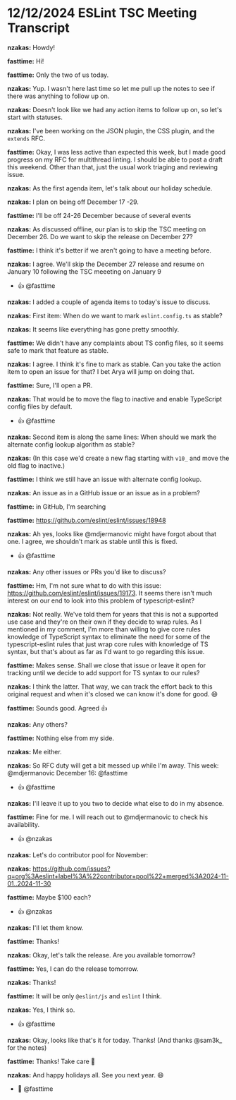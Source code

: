 # 12/12/2024 ESLint TSC Meeting Transcript

**nzakas:** Howdy!

**fasttime:** Hi!

**fasttime:** Only the two of us today.

**nzakas:** Yup. I wasn't here last time so let me pull up the notes to see if there was anything to follow up on.

**nzakas:** Doesn't look like we had any action items to follow up on, so let's start with statuses.

**nzakas:** I've been working on the JSON plugin, the CSS plugin, and the `extends` RFC.

**fasttime:** Okay, I was less active than expected this week, but I made good progress on my RFC for multithread linting. I should be able to post a draft this weekend. Other than that, just the usual work triaging and reviewing issue.

**nzakas:** As the first agenda item, let's talk about our holiday schedule.

**nzakas:** I plan on being off December 17 -29.

**fasttime:** I'll be off 24-26 December because of several events

**nzakas:** As discussed offline, our plan is to skip the TSC meeting on December 26. Do we want to skip the release on December 27?

**fasttime:** I think it's better if we aren't going to have a meeting before.

**nzakas:** I agree. We'll skip the December 27 release and resume on January 10 following the TSC meeeting on January 9
 * 👍 @fasttime

**nzakas:** I added a couple of agenda items to today's issue to discuss.

**nzakas:** First item: When do we want to mark `eslint.config.ts` as stable?

**nzakas:** It seems like everything has gone pretty smoothly.

**fasttime:** We didn't have any complaints about TS config files, so it seems safe to mark that feature as stable.

**nzakas:** I agree. I think it's fine to mark as stable. Can you take the action item to open an issue for that? I bet Arya will jump on doing that.

**fasttime:** Sure, I'll open a PR.

**nzakas:** That would be to move the flag to inactive and enable TypeScript config files by default.
 * 👍 @fasttime

**nzakas:** Second item is along the same lines: When should we mark the alternate config lookup algorithm as stable?

**nzakas:** (In this case we'd create a new flag starting with `v10_` and move the old flag to inactive.)

**fasttime:** I think we still have an issue with alternate config lookup.

**nzakas:** An issue as in a GitHub issue or an issue as in a problem?

**fasttime:** in GitHub, I'm searching

**fasttime:** https://github.com/eslint/eslint/issues/18948

**nzakas:** Ah yes, looks like @mdjermanovic might have forgot about that one. I agree, we shouldn't mark as stable until this is fixed.
 * 👍 @fasttime

**nzakas:** Any other issues or PRs you'd like to discuss?

**fasttime:** Hm, I'm not sure what to do with this issue: https://github.com/eslint/eslint/issues/19173. It seems there isn't much interest on our end to look into this problem of typescript-eslint?

**nzakas:** Not really. We've told them for years that this is not a supported use case and they're on their own if they decide to wrap rules. As I mentioned in my comment, I'm more than willing to give core rules knowledge of TypeScript syntax to eliminate the need for some of the typescript-eslint rules that just wrap core rules with knowledge of TS syntax, but that's about as far as I'd want to go regarding this issue.

**fasttime:** Makes sense. Shall we close that issue or leave it open for tracking until we decide to add support for TS syntax to our rules?

**nzakas:** I think the latter. That way, we can track the effort back to this original request and when it's closed we can know it's done for good. 😄

**fasttime:** Sounds good. Agreed 👍

**nzakas:** Any others?

**fasttime:** Nothing else from my side.

**nzakas:** Me either.

**nzakas:** So RFC duty will get a bit messed up while I'm away.
This week: @mdjermanovic 
December 16: @fasttime
 * 👍 @fasttime

**nzakas:** I'll leave it up to you two to decide what else to do in my absence.

**fasttime:** Fine for me. I will reach out to @mdjermanovic to check his availability.
 * 👍 @nzakas

**nzakas:** Let's do contributor pool for November:

**nzakas:** https://github.com/issues?q=org%3Aeslint+label%3A%22contributor+pool%22+merged%3A2024-11-01..2024-11-30

**fasttime:** Maybe $100 each?
 * 👍 @nzakas

**nzakas:** I'll let them know.

**fasttime:** Thanks!

**nzakas:** Okay, let's talk the release. Are you available tomorrow?

**fasttime:** Yes, I can do the release tomorrow.

**nzakas:** Thanks!

**fasttime:** It will be only `@eslint/js` and `eslint` I think.

**nzakas:** Yes, I think so.
 * 👍 @fasttime

**nzakas:** Okay, looks like that's it for today. Thanks! (And thanks @sam3k_ for the notes)

**fasttime:** Thanks! Take care 👋

**nzakas:** And happy holidays all. See you next year. 😄
 * 🤩 @fasttime

